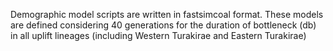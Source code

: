 Demographic model scripts are written in fastsimcoal format. These models are defined considering 40 generations for the duration of bottleneck (db) in all uplift lineages (including Western Turakirae and Eastern Turakirae)
